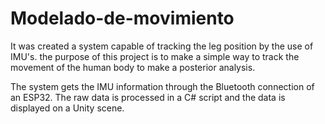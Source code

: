 # Modelado-de-movimiento

It was created a system capable of tracking the leg position by the use of IMU's. the purpose of this project is to make a simple way to track the movement of the human body to make a posterior analysis.

The system gets the IMU information through the Bluetooth connection of an ESP32. The raw data is processed in a C# script and the data is displayed on a Unity scene. 
